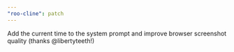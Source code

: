 ```yaml
---
"roo-cline": patch
---
```


Add the current time to the system prompt and improve browser screenshot quality (thanks @libertyteeth!)
